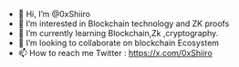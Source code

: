 - 👋 Hi, I’m @0xShiiro
- 👀 I’m interested in Blockchain technology and ZK proofs
- 🌱 I’m currently learning Blockchain,Zk ,cryptography.
- 💞️ I’m looking to collaborate on blockchain Ecosystem
- 📫 How to reach me Twitter : https://x.com/0xShiiro

<!---
0xShiiro is a ✨ special ✨ repository because its `README.md` (this file) appears on your GitHub profile.
You can click the Preview link to take a look at your changes.
--->
